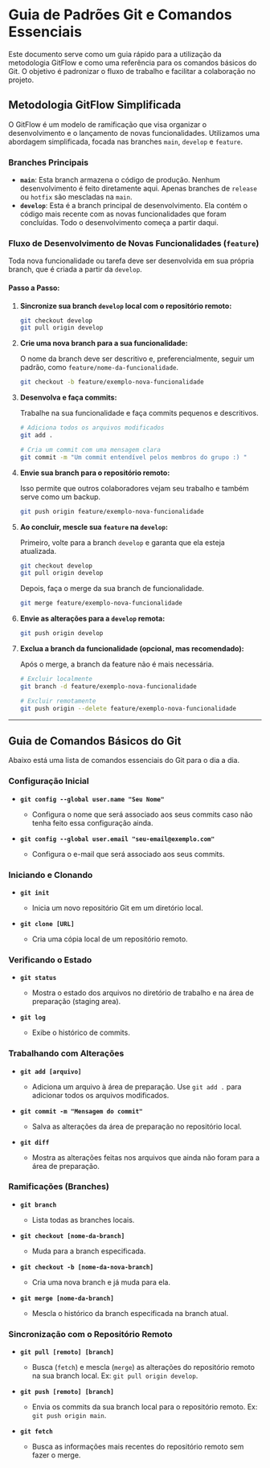 # Guia de Padrões Git e Comandos Essenciais

Este documento serve como um guia rápido para a utilização da metodologia GitFlow e como uma referência para os comandos básicos do Git. O objetivo é padronizar o fluxo de trabalho e facilitar a colaboração no projeto.

## Metodologia GitFlow Simplificada

O GitFlow é um modelo de ramificação que visa organizar o desenvolvimento e o lançamento de novas funcionalidades. Utilizamos uma abordagem simplificada, focada nas branches `main`, `develop` e `feature`.

### Branches Principais

* **`main`**: Esta branch armazena o código de produção. Nenhum desenvolvimento é feito diretamente aqui. Apenas branches de `release` ou `hotfix` são mescladas na `main`.
* **`develop`**: Esta é a branch principal de desenvolvimento. Ela contém o código mais recente com as novas funcionalidades que foram concluídas. Todo o desenvolvimento começa a partir daqui.

### Fluxo de Desenvolvimento de Novas Funcionalidades (`feature`)

Toda nova funcionalidade ou tarefa deve ser desenvolvida em sua própria branch, que é criada a partir da `develop`.

#### Passo a Passo:

1.  **Sincronize sua branch `develop` local com o repositório remoto:**

    ```bash
    git checkout develop
    git pull origin develop
    ```

2.  **Crie uma nova branch para a sua funcionalidade:**

    O nome da branch deve ser descritivo e, preferencialmente, seguir um padrão, como `feature/nome-da-funcionalidade`.

    ```bash
    git checkout -b feature/exemplo-nova-funcionalidade
    ```

3.  **Desenvolva e faça commits:**

    Trabalhe na sua funcionalidade e faça commits pequenos e descritivos.

    ```bash
    # Adiciona todos os arquivos modificados
    git add .

    # Cria um commit com uma mensagem clara
    git commit -m "Um commit entendível pelos membros do grupo :) "
    ```

4.  **Envie sua branch para o repositório remoto:**

    Isso permite que outros colaboradores vejam seu trabalho e também serve como um backup.

    ```bash
    git push origin feature/exemplo-nova-funcionalidade
    ```

5.  **Ao concluir, mescle sua `feature` na `develop`:**

    Primeiro, volte para a branch `develop` e garanta que ela esteja atualizada.

    ```bash
    git checkout develop
    git pull origin develop
    ```

    Depois, faça o merge da sua branch de funcionalidade.

    ```bash
    git merge feature/exemplo-nova-funcionalidade
    ```

6.  **Envie as alterações para a `develop` remota:**

    ```bash
    git push origin develop
    ```

7.  **Exclua a branch da funcionalidade (opcional, mas recomendado):**

    Após o merge, a branch da feature não é mais necessária.

    ```bash
    # Excluir localmente
    git branch -d feature/exemplo-nova-funcionalidade

    # Excluir remotamente
    git push origin --delete feature/exemplo-nova-funcionalidade
    ```

---

## Guia de Comandos Básicos do Git

Abaixo está uma lista de comandos essenciais do Git para o dia a dia.

### Configuração Inicial
* **`git config --global user.name "Seu Nome"`**
    * Configura o nome que será associado aos seus commits caso não tenha feito essa configuração ainda.

* **`git config --global user.email "seu-email@exemplo.com"`**
    * Configura o e-mail que será associado aos seus commits.

### Iniciando e Clonando
* **`git init`**
    * Inicia um novo repositório Git em um diretório local.

* **`git clone [URL]`**
    * Cria uma cópia local de um repositório remoto.

### Verificando o Estado
* **`git status`**
    * Mostra o estado dos arquivos no diretório de trabalho e na área de preparação (staging area).

* **`git log`**
    * Exibe o histórico de commits.

### Trabalhando com Alterações
* **`git add [arquivo]`**
    * Adiciona um arquivo à área de preparação. Use `git add .` para adicionar todos os arquivos modificados.

* **`git commit -m "Mensagem do commit"`**
    * Salva as alterações da área de preparação no repositório local.

* **`git diff`**
    * Mostra as alterações feitas nos arquivos que ainda não foram para a área de preparação.

### Ramificações (Branches)
* **`git branch`**
    * Lista todas as branches locais.

* **`git checkout [nome-da-branch]`**
    * Muda para a branch especificada.

* **`git checkout -b [nome-da-nova-branch]`**
    * Cria uma nova branch e já muda para ela.

* **`git merge [nome-da-branch]`**
    * Mescla o histórico da branch especificada na branch atual.

### Sincronização com o Repositório Remoto
* **`git pull [remoto] [branch]`**
    * Busca (`fetch`) e mescla (`merge`) as alterações do repositório remoto na sua branch local. Ex: `git pull origin develop`.

* **`git push [remoto] [branch]`**
    * Envia os commits da sua branch local para o repositório remoto. Ex: `git push origin main`.

* **`git fetch`**
    * Busca as informações mais recentes do repositório remoto sem fazer o merge.
